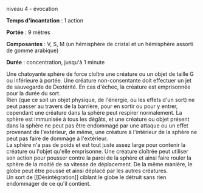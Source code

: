 niveau 4 - évocation

**Temps d'incantation** : 1 action

**Portée** : 9 mètres

**Composantes** : V, S, M (un hémisphère de cristal et un hémisphère assorti de gomme arabique)

**Durée** : concentration, jusqu'à 1 minute

Une chatoyante sphère de force cloître une créature ou un objet de taille G ou inférieure à portée. Une créature non-consentante doit effectuer un jet de sauvegarde de Dextérité. En cas d'échec, la créature est emprisonnée pour la durée du sort.  
Rien (que ce soit un objet physique, de l'énergie, ou les effets d'un sort) ne peut passer au travers de la barrière, pour en sortir ou pour y entrer, cependant une créature dans la sphère peut respirer normalement. La sphère est immunisée à tous les dégâts, et une créature ou objet présent dans la sphère ne peut pas être endommagé par une attaque ou un effet provenant de l'extérieur, de même, une créature à l'intérieur de la sphère ne peut pas faire de dommage à l'extérieur.  
La sphère n'a pas de poids et est tout juste assez large pour contenir la créature ou l'objet qu'elle emprisonne. Une créature cloîtrée peut utiliser son action pour pousser contre la paroi de la sphère et ainsi faire rouler la sphère de la moitié de sa vitesse de déplacement. De la même manière, le globe peut être poussé et ainsi déplacé par les autres créatures.  
Un sort de [[Désintégration]] ciblant le globe le détruit sans rien endommager de ce qu'il contient.
